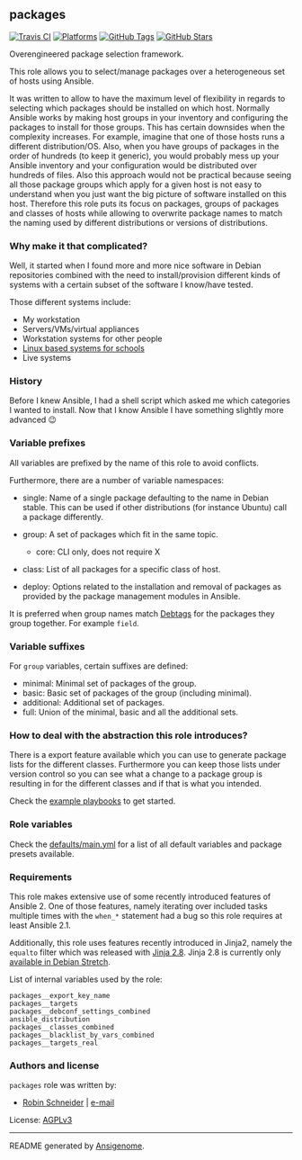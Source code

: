 ## packages

<!-- This file was generated by Ansigenome. Do not edit this file directly but
     instead have a look at the files in the ./meta/ directory. -->

[![Travis CI](http://img.shields.io/travis/ypid/ansible-packages.svg?style=flat)](http://travis-ci.org/ypid/ansible-packages)
[![Platforms](http://img.shields.io/badge/platforms-debian%20/%20ubuntu-lightgrey.svg?style=flat)](#)
[![GitHub Tags](https://img.shields.io/github/tag/ypid/ansible-packages.svg)](https://github.com/ypid/ansible-packages)
[![GitHub Stars](https://img.shields.io/github/stars/ypid/ansible-packages.svg)](https://github.com/ypid/ansible-packages)

Overengineered package selection framework.

This role allows you to select/manage packages over a heterogeneous set of
hosts using Ansible.

It was written to allow to have the maximum level of flexibility in regards
to selecting which packages should be installed on which host. Normally
Ansible works by making host groups in your inventory and configuring the
packages to install for those groups. This has certain downsides when the
complexity increases. For example, imagine that one of those hosts runs a
different distribution/OS. Also, when you have groups of packages in the
order of hundreds (to keep it generic), you would probably mess up your
Ansible inventory and your configuration would be distributed over hundreds
of files. Also this approach would not be practical because seeing all
those package groups which apply for a given host is not easy to
understand when you just want the big picture of software installed on this
host. Therefore this role puts its focus on packages, groups of packages
and classes of hosts while allowing to overwrite package names to match the
naming used by different distributions or versions of distributions.

### Why make it that complicated?

Well, it started when I found more and more nice software in Debian
repositories combined with the need to install/provision different kinds of
systems with a certain subset of the software I know/have tested.

Those different systems include:

* My workstation
* Servers/VMs/virtual appliances
* Workstation systems for other people
* [Linux based systems for schools](https://github.com/ypid/ansible-linuxmuster_net_client)
* Live systems

### History

Before I knew Ansible, I had a shell script which asked me which
categories I wanted to install.
Now that I know Ansible I have something slightly more advanced :wink:

### Variable prefixes

All variables are prefixed by the name of this role to avoid conflicts.

Furthermore, there are a number of variable namespaces:

* single: Name of a single package defaulting to the name in Debian stable.
  This can be used if other distributions (for instance Ubuntu) call a
  package differently.

* group: A set of packages which fit in the same topic.

  * core: CLI only, does not require X

* class: List of all packages for a specific class of host.

* deploy: Options related to the installation and removal of packages as
  provided by the package management modules in Ansible.

It is preferred when group names match
[Debtags](https://wiki.debian.org/Debtags) for the packages they group
together. For example `field`.

### Variable suffixes

For `group` variables, certain suffixes are defined:

* minimal: Minimal set of packages of the group.
* basic: Basic set of packages of the group (including minimal).
* additional: Additional set of packages.
* full: Union of the minimal, basic and all the additional sets.

### How to deal with the abstraction this role introduces?

There is a export feature available which you can use to generate package
lists for the different classes. Furthermore you can keep those lists under
version control so you can see what a change to a package group is
resulting in for the different classes and if that is what you intended.

<!-- Check the [docs][/docs/getting-started.rst] and the [example -->
<!-- playbooks][/playbooks] for more details. -->

Check the [example playbooks][/playbooks] to get started.

### Role variables

Check the [defaults/main.yml][] for a list of all default variables and
package presets available.

### Requirements

This role makes extensive use of some recently introduced features of
Ansible 2. One of those features, namely iterating over included
tasks multiple times with the `when_*` statement had a bug so this role
requires at least Ansible 2.1.

Additionally, this role uses features recently introduced in Jinja2, namely
the `equalto` filter which was released with
[Jinja 2.8](http://jinja.pocoo.org/docs/dev/changelog/#version-2-8).
Jinja 2.8 is currently only
[available in Debian Stretch](https://packages.debian.org/search?keywords=python-jinja2).

[/docs/getting-started.rst]: https://github.com/ypid/ansible-packages/blob/master/docs/getting-started.rst
[/playbooks]: https://github.com/ypid/ansible-packages/tree/master/playbooks
[defaults/main.yml]: https://github.com/ypid/ansible-packages/blob/master/defaults/main.yml



List of internal variables used by the role:

    packages__export_key_name
    packages__targets
    packages__debconf_settings_combined
    ansible_distribution
    packages__classes_combined
    packages__blacklist_by_vars_combined
    packages__targets_real


### Authors and license

`packages` role was written by:

- [Robin Schneider](https://github.com/ypid) | [e-mail](mailto:ypid@riseup.net)

License: [AGPLv3](https://tldrlegal.com/license/gnu-affero-general-public-license-v3-%28agpl-3.0%29)

***

README generated by [Ansigenome](https://github.com/nickjj/ansigenome/).
